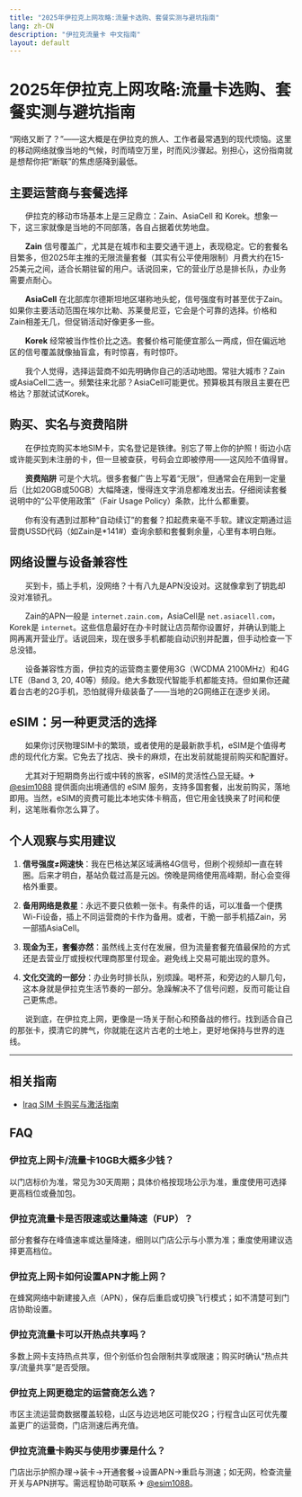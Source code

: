 ```yaml
---
title: "2025年伊拉克上网攻略:流量卡选购、套餐实测与避坑指南"
lang: zh-CN
description: "伊拉克流量卡 中文指南"
layout: default
---
```

# 2025年伊拉克上网攻略:流量卡选购、套餐实测与避坑指南

“网络又断了？”——这大概是在伊拉克的旅人、工作者最常遇到的现代烦恼。这里的移动网络就像当地的气候，时而晴空万里，时而风沙骤起。别担心，这份指南就是想帮你把“断联”的焦虑感降到最低。

## 主要运营商与套餐选择

　　伊拉克的移动市场基本上是三足鼎立：Zain、AsiaCell 和 Korek。想象一下，这三家就像是当地的不同部落，各自占据着优势地盘。

　　**Zain** 信号覆盖广，尤其是在城市和主要交通干道上，表现稳定。它的套餐名目繁多，但2025年主推的无限流量套餐（其实有公平使用限制）月费大约在15-25美元之间，适合长期驻留的用户。话说回来，它的营业厅总是排长队，办业务需要点耐心。

　　**AsiaCell** 在北部库尔德斯坦地区堪称地头蛇，信号强度有时甚至优于Zain。如果你主要活动范围在埃尔比勒、苏莱曼尼亚，它会是个可靠的选择。价格和Zain相差无几，但促销活动好像更多一些。

　　**Korek** 经常被当作性价比之选。套餐价格可能便宜那么一两成，但在偏远地区的信号覆盖就像抽盲盒，有时惊喜，有时惊吓。

　　我个人觉得，选择运营商不如先明确你自己的活动地图。常驻大城市？Zain或AsiaCell二选一。频繁往来北部？AsiaCell可能更优。预算极其有限且主要在巴格达？那就试试Korek。

## 购买、实名与资费陷阱

　　在伊拉克购买本地SIM卡，实名登记是铁律。别忘了带上你的护照！街边小店或许能买到未注册的卡，但一旦被查获，号码会立即被停用——这风险不值得冒。

　　**资费陷阱** 可是个大坑。很多套餐广告上写着“无限”，但通常会在用到一定量后（比如20GB或50GB）大幅降速，慢得连文字消息都难发出去。仔细阅读套餐说明中的“公平使用政策”（Fair Usage Policy）条款，比什么都重要。

　　你有没有遇到过那种“自动续订”的套餐？扣起费来毫不手软。建议定期通过运营商USSD代码（如Zain是*141#）查询余额和套餐剩余量，心里有本明白账。

## 网络设置与设备兼容性

　　买到卡，插上手机，没网络？十有八九是APN没设对。这就像拿到了钥匙却没对准锁孔。

　　Zain的APN一般是 `internet.zain.com`，AsiaCell是 `net.asiacell.com`，Korek是 `internet`。这些信息最好在办卡时就让店员帮你设置好，并确认到能上网再离开营业厅。话说回来，现在很多手机都能自动识别并配置，但手动检查一下总没错。

　　设备兼容性方面，伊拉克的运营商主要使用3G（WCDMA 2100MHz）和4G LTE（Band 3, 20, 40等）频段。绝大多数现代智能手机都能支持。但如果你还藏着台古老的2G手机，恐怕就得升级装备了——当地的2G网络正在逐步关闭。

## eSIM：另一种更灵活的选择

　　如果你讨厌物理SIM卡的繁琐，或者使用的是最新款手机，eSIM是个值得考虑的现代化方案。它免去了找店、换卡的麻烦，在出发前就能提前购买和配置好。

　　尤其对于短期商务出行或中转的旅客，eSIM的灵活性凸显无疑。✈ [@esim1088](https://t.me/s/esim1088) 提供面向出境通信的 eSIM 服务，支持多国套餐，出发前购买，落地即用。当然，eSIM的资费可能比本地实体卡稍高，但它用金钱换来了时间和便利，这笔账看你怎么算了。

## 个人观察与实用建议

1.  **信号强度≠网速快**：我在巴格达某区域满格4G信号，但刷个视频却一直在转圈。后来才明白，基站负载过高是元凶。傍晚是网络使用高峰期，耐心会变得格外重要。

2.  **备用网络是救星**：永远不要只依赖一张卡。有条件的话，可以准备一个便携Wi-Fi设备，插上不同运营商的卡作为备用。或者，干脆一部手机插Zain，另一部插AsiaCell。

3.  **现金为王，套餐亦然**：虽然线上支付在发展，但为流量套餐充值最保险的方式还是去营业厅或授权代理商那里付现金。避免线上交易可能出现的意外。

4.  **文化交流的一部分**：办业务时排长队，别烦躁。喝杯茶，和旁边的人聊几句，这本身就是伊拉克生活节奏的一部分。急躁解决不了信号问题，反而可能让自己更焦虑。

　　说到底，在伊拉克上网，更像是一场关于耐心和预备战的修行。找到适合自己的那张卡，摸清它的脾气，你就能在这片古老的土地上，更好地保持与世界的连线。

<!-- crosslink -->
---

## 相关指南

- [Iraq SIM 卡购买与激活指南](https://faciylike.github.io/iraq-sim-guides)

<!-- BEGIN_IRAQ_FAQ -->
## FAQ

### 伊拉克上网卡/流量卡10GB大概多少钱？
以门店标价为准，常见为30天周期；具体价格按现场公示为准，重度使用可选择更高档位或叠加包。

### 伊拉克流量卡是否限速或达量降速（FUP）？
部分套餐存在峰值速率或达量降速，细则以门店公示与小票为准；重度使用建议选择更高档位。

### 伊拉克上网卡如何设置APN才能上网？
在蜂窝网络中新建接入点（APN），保存后重启或切换飞行模式；如不清楚可到门店协助设置。

### 伊拉克流量卡可以开热点共享吗？
多数上网卡支持热点共享，但个别低价包会限制共享或限速；购买时确认“热点共享/流量共享”是否受限。

### 伊拉克上网更稳定的运营商怎么选？
市区主流运营商数据覆盖较稳，山区与边远地区可能仅2G；行程含山区可优先覆盖更广的运营商，门店测速后再充值。

### 伊拉克流量卡购买与使用步骤是什么？
门店出示护照办理→装卡→开通套餐→设置APN→重启与测速；如无网，检查流量开关与APN拼写。需远程协助可联系 ✈ [@esim1088](https://t.me/s/esim1088)。

<script type="application/ld+json">
{"@context": "https://schema.org", "@type": "FAQPage", "mainEntity": [{"@type": "Question", "name": "伊拉克上网卡/流量卡10GB大概多少钱？", "acceptedAnswer": {"@type": "Answer", "text": "以门店标价为准，常见为30天周期；具体价格按现场公示为准，重度使用可选择更高档位或叠加包。"}}, {"@type": "Question", "name": "伊拉克流量卡是否限速或达量降速（FUP）？", "acceptedAnswer": {"@type": "Answer", "text": "部分套餐存在峰值速率或达量降速，细则以门店公示与小票为准；重度使用建议选择更高档位。"}}, {"@type": "Question", "name": "伊拉克上网卡如何设置APN才能上网？", "acceptedAnswer": {"@type": "Answer", "text": "在蜂窝网络中新建接入点（APN），保存后重启或切换飞行模式；如不清楚可到门店协助设置。"}}, {"@type": "Question", "name": "伊拉克流量卡可以开热点共享吗？", "acceptedAnswer": {"@type": "Answer", "text": "多数上网卡支持热点共享，但个别低价包会限制共享或限速；购买时确认“热点共享/流量共享”是否受限。"}}, {"@type": "Question", "name": "伊拉克上网更稳定的运营商怎么选？", "acceptedAnswer": {"@type": "Answer", "text": "市区主流运营商数据覆盖较稳，山区与边远地区可能仅2G；行程含山区可优先覆盖更广的运营商，门店测速后再充值。"}}, {"@type": "Question", "name": "伊拉克流量卡购买与使用步骤是什么？", "acceptedAnswer": {"@type": "Answer", "text": "门店出示护照办理→装卡→开通套餐→设置APN→重启与测速；如无网，检查流量开关与APN拼写。需远程协助可联系 ✈ @esim1088。"}}]}
</script>
<!-- END_IRAQ_FAQ -->
